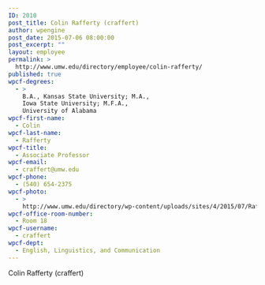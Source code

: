 ```yaml
---
ID: 2010
post_title: Colin Rafferty (craffert)
author: wpengine
post_date: 2015-07-06 08:00:00
post_excerpt: ""
layout: employee
permalink: >
  http://www.umw.edu/directory/employee/colin-rafferty/
published: true
wpcf-degrees:
  - >
    B.A., Kansas State University; M.A.,
    Iowa State University; M.F.A.,
    University of Alabama
wpcf-first-name:
  - Colin
wpcf-last-name:
  - Rafferty
wpcf-title:
  - Associate Professor
wpcf-email:
  - craffert@umw.edu
wpcf-phone:
  - (540) 654-2375
wpcf-photo:
  - >
    http://www.umw.edu/directory/wp-content/uploads/sites/4/2015/07/Rafferty-Colin12.jpg
wpcf-office-room-number:
  - Room 18
wpcf-username:
  - craffert
wpcf-dept:
  - English, Linguistics, and Communication
---
```

Colin Rafferty (craffert)
